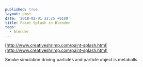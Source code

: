 ```yaml
---
published: true
layout: post
date: '2018-02-01 22:25 +0100'
title: Paint Splash in Blender
tags:
  - blender
---
```

[http://www.creativeshrimp.com/paint-splash.html](http://www.creativeshrimp.com/paint-splash.html)

Smoke simulation driving particles and particle object is metaballs.
